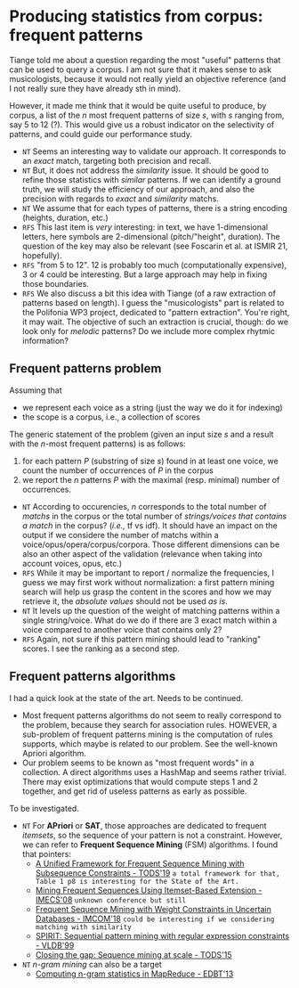 # Producing statistics from corpus: frequent patterns

Tiange told me about a question regarding the most "useful" patterns that can be used to query a corpus. I am not sure that it makes sense to ask musicologists, because it would not really yield an objective reference (and I not really sure they have already sth in mind).

However, it made me think that it would be quite useful to produce, by corpus, a list of the *n* most frequent patterns of size *s*, with *s* ranging from, say 5 to 12 (?). This would give us a robust indicator on the selectivity of patterns, and could guide our performance study.

- `NT` Seems an interesting way to validate our approach. It corresponds to an *exact* match, targeting both precision and recall.
- `NT` But, it does not address the *similarity* issue. It should be good to refine those statistics with *similar* patterns. If we can identify a ground truth, we will study the efficiency of our approach, and also the precision with regards to *exact* and *similarity* matchs.
- `NT` We assume that for each types of patterns, there is a string encoding (heights, duration, etc.)
- `RFS` This last item is *very* interesting: in text, we have 1-dimensional letters, here symbols are 2-dimensional (pitch/"height", duration). The question of the key may also be relevant (see Foscarin et al. at ISMIR 21, hopefully).
- `RFS` "from 5 to 12". 12 is probably too much (computationally expensive), 3 or 4 could be interesting. But a large approach may help in fixing those boundaries.
- `RFS` We also discuss a bit this idea with Tiange (of a raw extraction of patterns based on length). I guess the "musicologists" part is related to the Polifonia WP3 project, dedicated to "pattern extraction". You're right, it may wait. The objective of such an extraction is crucial, though: do we look only for *melodic* patterns? Do we include more complex rhytmic information?

## Frequent patterns problem

Assuming that 

  - we represent each voice as a string (just the way we do it for indexing)
  - the scope is a corpus, i.e., a collection of scores

The generic statement of the problem (given an input size *s* and a result with the *n*-most frequent patterns)  is as follows: 
  
  1. for each pattern *P* (substring of size *s*) found in at least one voice, we count the number of occurrences of *P* in the corpus
  2. we report the *n* patterns *P* with the maximal (resp. minimal)  number of occurrences.

- `NT` According to occurencies, *n* corresponds to the total number of *matchs* in the corpus or the total number of *strings/voices that contains a match* in the corpus? (*i.e.,* tf vs idf). It should have an impact on the output if we considere the number of matchs within a voice/opus/opera/corpus/corpora. Those different dimensions can be also an other aspect of the validation (relevance when taking into account voices, opus, etc.)
- `RFS` While it may be important to report / normalize the frequencies, I guess we may first work without normalization: a first pattern mining search will help us grasp the content in the scores and how we may retrieve it, the *absolute values* should not be used *as is*.
- `NT` It levels up the question of the weight of matching patterns within a single string/voice. What do we do if there are 3 exact match within a voice compared to another voice that contains only 2?
- `RFS` Again, not sure if this pattern mining should lead to "ranking" scores. I see the ranking as a second step.

## Frequent patterns algorithms

I had a quick look at the state of the art. Needs to be continued.

 - Most frequent patterns algorithms do not seem to really correspond to the problem, because they search for association rules. HOWEVER, 
   a sub-problem of frequent patterns mining is the computation of rules supports, which maybe is related to our problem. See  the well-known Apriori algorithm.
 - Our problem seems to be known as "most frequent words" in a collection. A direct algorithms uses a HashMap and seems rather trivial. There may exist
   optimizations that would compute steps 1 and 2 together, and get rid of useless patterns as early as possible.
   
To be investigated.

- `NT` For **APriori** or **SAT**, those approaches are dedicated to frequent *itemsets*, so the sequence of your pattern is not a constraint. However, we can refer to **Frequent Sequence Mining** (FSM) algorithms. I found that pointers:
  - [A Unified Framework for Frequent Sequence Mining with Subsequence Constraints - TODS'19](https://dl.acm.org/doi/10.1145/3321486) `a total framework for that, Table 1 p8 is interesting for the State of the Art.`
  - [Mining Frequent Sequences Using Itemset-Based Extension - IMECS'08](www.iaeng.org/publication/IMECS2008/IMECS2008_pp591-596.pdf) `unknown conference but still`
  - [Frequent Sequence Mining with Weight Constraints in Uncertain Databases - IMCOM'18](https://dl.acm.org/doi/10.1145/3164541.3164627) `could be interesting if we considering matching with similarity`
  - [SPIRIT: Sequential pattern mining with regular expression constraints - VLDB'99](https://dl-acm-org.devinci.idm.oclc.org/doi/10.5555/645925.671514)
  - [Closing the gap: Sequence mining at scale - TODS'15](https://dl-acm-org.devinci.idm.oclc.org/doi/10.1145/2757217)
- `NT` *n-gram mining* can also be a target
  - [Computing n-gram statistics in MapReduce - EDBT'13](https://dl-acm-org.devinci.idm.oclc.org/doi/10.1145/2452376.2452389)
